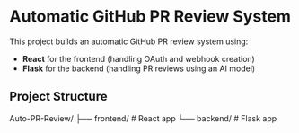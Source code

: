 # Automatic GitHub PR Review System

This project builds an automatic GitHub PR review system using:
- **React** for the frontend (handling OAuth and webhook creation)
- **Flask** for the backend (handling PR reviews using an AI model)

## Project Structure

Auto-PR-Review/
├── frontend/                   # React app
└── backend/                    # Flask app

